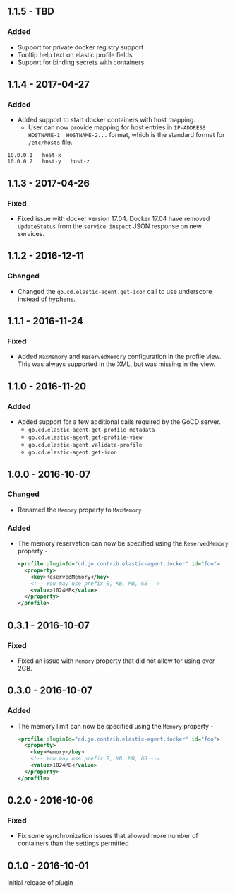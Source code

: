 ## 1.1.5 - TBD

### Added

- Support for private docker registry support
- Tooltip help text on elastic profile fields 
- Support for binding secrets with containers

## 1.1.4 - 2017-04-27

### Added

- Added support to start docker containers with host mapping.
  * User can now provide mapping for host entries in `IP-ADDRESS   HOSTNAME-1  HOSTNAME-2...` format, which is the standard format for `/etc/hosts` file.

```
10.0.0.1   host-x
10.0.0.2   host-y   host-z
```

## 1.1.3 - 2017-04-26

### Fixed

- Fixed issue with docker version 17.04. Docker 17.04 have removed `UpdateStatus` from the `service inspect` JSON response on new services.

## 1.1.2 - 2016-12-11

### Changed

- Changed the `go.cd.elastic-agent.get-icon` call to use underscore instead of hyphens.

## 1.1.1 - 2016-11-24

### Fixed

- Added `MaxMemory` and `ReservedMemory` configuration in the profile view. This was always supported in the XML, but was missing in the view.

## 1.1.0 - 2016-11-20

### Added

- Added support for a few additional calls required by the GoCD server.
  * `go.cd.elastic-agent.get-profile-metadata`
  * `go.cd.elastic-agent.get-profile-view`
  * `go.cd.elastic-agent.validate-profile`
  * `go.cd.elastic-agent.get-icon`

## 1.0.0 - 2016-10-07

### Changed

- Renamed the `Memory` property to `MaxMemory`

### Added

- The memory reservation can now be specified using the `ReservedMemory` property -

    ```xml
    <profile pluginId="cd.go.contrib.elastic-agent.docker" id="foo">
      <property>
        <key>ReservedMemory</key>
        <!-- You may use prefix B, KB, MB, GB -->
        <value>1024MB</value>
      </property>
    </profile>
    ```


## 0.3.1 - 2016-10-07

### Fixed

- Fixed an issue with `Memory` property that did not allow for using over 2GB.

## 0.3.0 - 2016-10-07

### Added

- The memory limit can now be specified using the `Memory` property -

    ```xml
    <profile pluginId="cd.go.contrib.elastic-agent.docker" id="foo">
      <property>
        <key>Memory</key>
        <!-- You may use prefix B, KB, MB, GB -->
        <value>1024MB</value>
      </property>
    </profile>
    ```

## 0.2.0 - 2016-10-06

### Fixed

- Fix some synchronization issues that allowed more number of containers than the settings permitted

## 0.1.0 - 2016-10-01

Initial release of plugin
